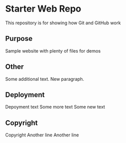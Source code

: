 # Starter Web Repo

This repository is for showing how Git and GitHub work

## Purpose

Sample website with plenty of files for demos

## Other
Some additional text. 
New paragraph.

## Deployment
Depoyment text
Some more text
Some new text

## Copyright
Copyright
Another line
Another line